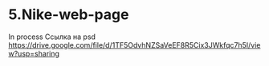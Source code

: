 # 5.Nike-web-page
In process
Ссылка на psd
https://drive.google.com/file/d/1TF5OdvhNZSaVeEF8R5Cix3JWkfqc7h5I/view?usp=sharing
